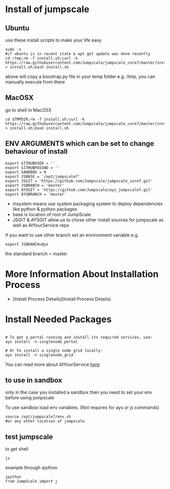 Install of jumpscale
=====================

Ubuntu
------
use these install scripts to make your life easy

```shell
sudo -s
#if ubuntu is in recent state & apt get update was done recently
cd /tmp;rm -f install.sh;curl -k https://raw.githubusercontent.com/Jumpscale/jumpscale_core7/master/install/install.sh > install.sh;bash install.sh
```

above will copy a boostrap.py file in your temp folder e.g. /tmp, you can manually execute from there

MacOSX
------
go to shell in MacOSX
```shell
cd $TMPDIR;rm -f install.sh;curl -k https://raw.githubusercontent.com/Jumpscale/jumpscale_core7/master/install/install.sh > install.sh;bash install.sh
```

ENV ARGUMENTS which can be set to change behaviour of install
------------------------------

```
export GITHUBUSER = ''
export GITHUBPASSWD = ''
export SANDBOX = 0
export JSBASE = '/opt/jumpscale7'
export JSGIT = 'https://github.com/Jumpscale/jumpscale_core7.git'
export JSBRANCH = 'master'
export AYSGIT = 'https://github.com/Jumpscale/ays_jumpscale7.git'
export AYSBRANCH = 'master'
```

* insystem means use system packaging system to deploy dependencies like python & python packages
* base is location of root of JumpScale
* JSGIT & AYSGIT allow us to chose other install sources for jumpscale as well as AtYourService repo

if you want to use other branch set an environment variable
e.g.
```shell
export JSBRANCH=@ys
```
the standard branch = master

More Information About Installation Process
=======================

- [Install Process Details](Install Process Details)

Install Needed Packages
=======================

```shell

# To get a portal running and install its required services, use:
ays install -n singlenode_portal

# Or To install a single node grid locally:
ays install -n singlenode_grid
```

You can read more about AtYourService [here](https://github.com/Jumpscale/jumpscale_core7/wiki/AtYourServiceCmd)

to use in sandbox
-----------------

only in the case you installed a sandbox then you need to set your env before using jumpscale

To use sandbox load env variables. (Not requires for ays or js commands)

```shell
source /opt/jumpscale7/env.sh 
#or any other location of jumpscale
```

test jumpscale
--------------

to get shell
```shell
js
```

example through ipython
```shell
ipython
from JumpScale import j
```

